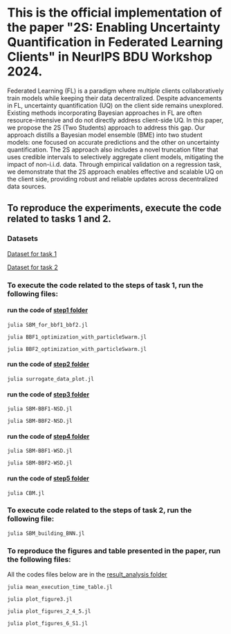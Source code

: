 # This is the official implementation of the paper "2S: Enabling Uncertainty Quantification in Federated Learning Clients" in NeurIPS BDU Workshop 2024. 

Federated Learning (FL) is a paradigm where multiple clients collaboratively train models while keeping their data decentralized. 
Despite advancements in FL, uncertainty quantification (UQ) on the client side remains unexplored. Existing methods incorporating Bayesian approaches in FL are often resource-intensive and do not directly address client-side UQ. In this paper, we propose the 2S (Two Students) approach to address this gap. Our approach distills a Bayesian model ensemble (BME) into two student models: one focused on accurate predictions and the other on uncertainty quantification. The 2S approach also includes a novel truncation filter that uses credible intervals to selectively aggregate client models, mitigating the impact of non-i.i.d. data. Through empirical validation on a regression task, we demonstrate that the 2S approach enables effective and scalable UQ on the client side, providing robust and reliable updates across decentralized data sources. 


## To reproduce the experiments, execute the code related to tasks 1 and 2. 

### Datasets 

[Dataset for task 1](https://github.com/cristovaoiglesias/SBM/blob/main/empirical_tests/task1/dataset_task1.jl 'Dataset for task 1')

[Dataset for task 2](https://github.com/cristovaoiglesias/SBM/blob/main/empirical_tests/task2/dataset_task2.jl 'Dataset for task 2')


### To execute the code related to the steps of task 1, run the following files:

#### run the code of [step1 folder](https://github.com/cristovaoiglesias/SBM/tree/main/empirical_tests/task1/step1)

```
julia SBM_for_bbf1_bbf2.jl

julia BBF1_optimization_with_particleSwarm.jl

julia BBF2_optimization_with_particleSwarm.jl
```

#### run the code of [step2 folder](https://github.com/cristovaoiglesias/SBM/tree/main/empirical_tests/task1/step2)

```
julia surrogate_data_plot.jl
```


#### run the code of [step3 folder](https://github.com/cristovaoiglesias/SBM/tree/main/empirical_tests/task1/step3)

```
julia SBM-BBF1-NSD.jl

julia SBM-BBF2-NSD.jl
```

#### run the code of [step4 folder](https://github.com/cristovaoiglesias/SBM/tree/main/empirical_tests/task1/step4)

```
julia SBM-BBF1-WSD.jl

julia SBM-BBF2-WSD.jl
```


#### run the code of [step5 folder](https://github.com/cristovaoiglesias/SBM/tree/main/empirical_tests/task1/step5)

```
julia CBM.jl
```


### To execute code related to the steps of task 2, run the following file:

```
julia SBM_building_BNN.jl
```


### To reproduce the figures and table presented in the paper, run the following files:

All the codes files below are in the [result_analysis folder](https://github.com/cristovaoiglesias/SBM/tree/main/empirical_tests/results_analysis)

```
julia mean_execution_time_table.jl

julia plot_figure3.jl

julia plot_figures_2_4_5.jl

julia plot_figures_6_S1.jl
```


